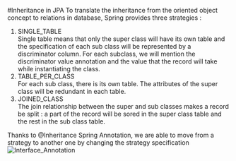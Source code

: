 #Inheritance in JPA
To translate the inheritance from the oriented object concept to relations in database, Spring provides three strategies :
<ol> 
<li>SINGLE_TABLE</li>
Single table means that only the super class will have its own table and the specification of each sub class will be represented by a discriminator column. For each subclass, we will mention the discriminator value annotation and the value that the record will take while instantiating the class.   
<li>TABLE_PER_CLASS</li>
For each sub class, there is its own table. The attributes of the super class will be redundant in each table. 
<li>JOINED_CLASS</li>
The join relationship between the super and sub classes makes a record be split : a part of the record will be sored in the super class table and the rest in the sub class table.
</ol>

Thanks to @Inheritance Spring Annotation, we are able to move from a strategy to another one by changing the strategy specification
![Interface_Annotation]()
